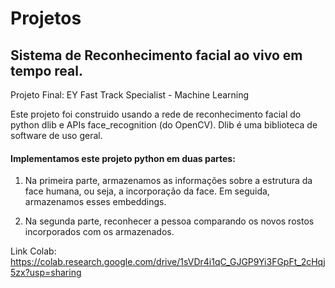 # Projetos

## Sistema de Reconhecimento facial ao vivo em tempo real.

Projeto Final: EY Fast Track Specialist - Machine Learning

Este projeto foi construido usando a rede de reconhecimento facial do python dlib e APIs face_recognition (do OpenCV). Dlib é uma biblioteca de software de uso geral.

#### Implementamos este projeto python em duas partes:

1. Na primeira parte, armazenamos as informações sobre a estrutura da face humana, ou seja, a incorporação da face. Em seguida, armazenamos esses embeddings.

2. Na segunda parte, reconhecer a pessoa comparando os novos rostos incorporados com os armazenados.

Link Colab: https://colab.research.google.com/drive/1sVDr4i1qC_GJGP9Yi3FGpFt_2cHqj5zx?usp=sharing
